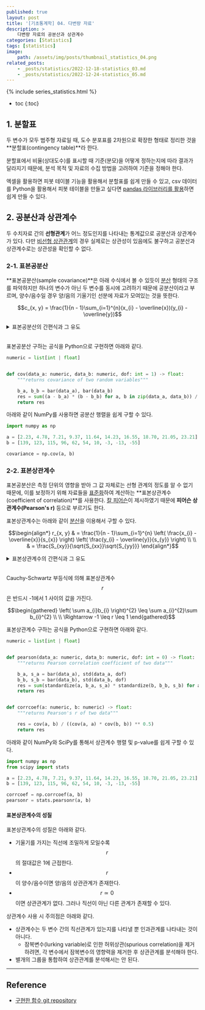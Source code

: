 ```yaml
---
published: true
layout: post
title: '[기초통계학] 04. 다변량 자료'
description: >
    다변량 자료의 공분산과 상관계수
categories: [Statistics]
tags: [statistics]
image:
    path: /assets/img/posts/thumbnail_statistics_04.png
related_posts:
    - _posts/statistics/2022-12-18-statistics_03.md
    - _posts/statistics/2022-12-24-statistics_05.md
---
```

{% include series_statistics.html %}
* toc
{:toc}

## 1. 분할표

두 변수가 모두 범주형 자료일 때, 도수 분포표를 2차원으로 확장한 형태로 정리한 것을 **분할표(contingency table)**라 한다.  

분할표에서 비율(상대도수)를 표시할 때 기준(분모)을 어떻게 정하는지에 따라 결과가 달라지기 때문에, 분석 목적 및 자료의 수집 방법을 고려하여 기준을 정해야 한다.  

엑셀을 활용하면 피봇 테이블 기능을 활용해서 분할표를 쉽게 만들 수 있고, csv 데이터를 Python을 활용해서 피봇 테이블을 만들고 싶다면 [pandas 라이브러리를 활용](/dataanalysis/pd_pivot_table/)하면 쉽게 만들 수 있다.  

## 2. 공분산과 상관계수

두 수치자료 간의 **선형관계**가 어느 정도인지를 나타내는 통계값으로 공분산과 상관계수가 있다. 다만 [비선형 상관관계](https://datascienceschool.net/02%20mathematics/07.05%20%EA%B3%B5%EB%B6%84%EC%82%B0%EA%B3%BC%20%EC%83%81%EA%B4%80%EA%B3%84%EC%88%98.html#id8)의 경우 실제로는 상관성이 있음에도 불구하고 공분산과 상관계수로는 상관성을 확인할 수 없다.  

### 2-1. 표본공분산

**표본공분산(sample covariance)**은 아래 수식에서 볼 수 있듯이 [분산](/statistics/statistics_03/#표본분산) 형태의 구조를 파악하지만 하나의 변수가 아닌 두 변수를 동시에 고려하기 때문에 공분산이라고 부르며, 양수/음수일 경우 양/음의 기울기인 선분에 자료가 모여있는 것을 뜻한다.  

$$c_{x, y} = \frac{1}{n - 1}\sum_{i=1}^{n}(x_{i} - \overline{x})(y_{i} - \overline{y})$$

<details><summary>표본공분산의 간편식과 그 유도</summary><div markdown="1">

$$\begin{align*}
c_{x, y} & = \frac{1}{n - 1}\sum_{i=1}^{n}(x_{i} - \overline{x})(y_{i} - \overline{y}) \\
\\
& = \frac{1}{n - 1} \sum_{i=1}^{n}(x_{i}y_{i} - x_{i}\overline{y} - y_{i}\overline{x} + \overline{x}\overline{y}) \\
\\
& = \frac{1}{n - 1} \left( \sum_{i=1}^{n}x_{i}y_{i} - \overline{y}\sum_{i=1}^{n}x_{i} - \overline{x}\sum_{i=1}^{n}y_{i} + n\overline{x}\overline{y} \right) \\
\\
& = \frac{1}{n - 1} \left( \sum_{i=1}^{n}x_{i}y_{i} - n\overline{y}\overline{x} - n\overline{x}\overline{y} + n\overline{x}\overline{y} \right) \quad \because \sum_{i=1}^{n}x_{i} = n\overline{x} \\
\\
& = \frac{1}{n - 1} \left( \sum_{i=1}^{n}x_{i}y_{i} - n\overline{x}\overline{y} \right) \\
\\
& = \frac{1}{n - 1} \left( \sum_{i=1}^{n}x_{i}y_{i} - \frac{1}{n}\sum_{i=1}^{n}x_{i}\sum_{i=1}^{n}y_{i} \right) \quad \because \overline{x} = \frac{1}{n}\sum_{i=1}^{n}x_{i}
\end{align*}$$

</div></details><br>

표본공분산 구하는 공식을 Python으로 구현하면 아래와 같다.  

```python
numeric = list[int | float]


def cov(data_a: numeric, data_b: numeric, dof: int = 1) -> float:
    """returns covariance of two random variables"""

    b_a, b_b = bar(data_a), bar(data_b)
    res = sum((a - b_a) * (b - b_b) for a, b in zip(data_a, data_b)) / (len(data_a) - dof)
    return res
```

아래와 같이 NumPy를 사용하면 공분산 행렬을 쉽게 구할 수 있다.  

```python
import numpy as np

a = [2.23, 4.78, 7.21, 9.37, 11.64, 14.23, 16.55, 18.70, 21.05, 23.21]
b = [139, 123, 115, 96, 62, 54, 10, -3, -13, -55]

covariance = np.cov(a, b)
```

### 2-2. 표본상관계수

표본공분산은 측정 단위의 영향을 받아 그 값 자체로는 선형 관계의 정도를 알 수 없기 때문에, 이를 보정하기 위해 자료들을 [표준화](/statistics/statistics_03/#표준화)하여 계산하는 **표본상관계수(coefficient of correlation)**를 사용한다. [칼 피어슨](https://en.wikipedia.org/wiki/Karl_Pearson)이 제시하였기 때문에 **피어슨 상관계수(Pearson's r)** 등으로 부르기도 한다.  

표본상관계수는 아래와 같이 [분산](/statistics/statistics_03/#표본분산)을 이용해서 구할 수 있다.  

$$\begin{align*}
r_{x, y} & = \frac{1}{n - 1}\sum_{i=1}^{n} \left( \frac{x_{i} - \overline{x}}{s_{x}} \right) \left( \frac{y_{i} - \overline{y}}{s_{y}} \right) \\
\\
& = \frac{S_{xy}}{\sqrt{S_{xx}}\sqrt{S_{yy}}}
\end{align*}$$

<details><summary>표본상관계수의 간편식과 그 유도</summary><div markdown="1">

$$\begin{align*}
r_{x, y} & = \frac{1}{n - 1}\sum_{i=1}^{n} \left( \frac{x_{i} - \overline{x}}{s_{x}} \right) \left( \frac{y_{i} - \overline{y}}{s_{y}} \right) \\
\\
& = \frac{1}{n - 1}\sum_{i=1}^{n} \left\{ \frac{x_{i} - \overline{x}}{\sqrt{\frac{1}{n - 1}\sum_{i=1}^{n}(x_{i} - \overline{x})^{2}}} \right\} \left\{ \frac{y_{i} - \overline{y}}{\sqrt{\frac{1}{n - 1}\sum_{i=1}^{n}(y_{i} - \overline{y})^{2}}} \right\} \\
\\
& = \sum_{i=1}^{n} \left\{ \frac{x_{i} - \overline{x}}{\sqrt{\sum_{i=1}^{n}(x_{i} - \overline{x})^{2}}} \right\} \left\{ \frac{y_{i} - \overline{y}}{\sqrt{\sum_{i=1}^{n}(y_{i} - \overline{y})^{2}}} \right\} \\
\\
& = \frac{\sum_{i=1}^{n}(x_{i} - \overline{x})(y_{i} - \overline{y})}{\sqrt{\sum_{i=1}^{n}(x_{i} - \overline{x})^{2}}\sqrt{\sum_{i=1}^{n}(y_{i} - \overline{y})^{2}}} \\
\\
& = \frac{S_{xy}}{\sqrt{S_{xx}}\sqrt{S_{yy}}}
\end{align*}$$

</div></details><br>

Cauchy-Schwartz 부등식에 의해 표본상관계수 $$r$$은 반드시 -1에서 1 사이의 값을 가진다.  

$$\begin{gathered}
\left( \sum a_{i}b_{i} \right)^{2} \leq \sum a_{i}^{2}\sum b_{i}^{2} \\
\\
\Rightarrow -1 \leq r \leq 1
\end{gathered}$$

표본상관계수 구하는 공식을 Python으로 구현하면 아래와 같다.  

```python
numeric = list[int | float]


def pearson(data_a: numeric, data_b: numeric, dof: int = 0) -> float:
    """returns Pearson correlation coefficient of two data"""

    b_a, s_a = bar(data_a), std(data_a, dof)
    b_b, s_b = bar(data_b), std(data_b, dof)
    res = sum(standardize(a, b_a, s_a) * standardize(b, b_b, s_b) for a, b in zip(data_a, data_b)) / len(data_a) - dof
    return res


def corrcoef(a: numeric, b: numeric) -> float:
    """returns Pearson's r of two data"""

    res = cov(a, b) / ((cov(a, a) * cov(b, b)) ** 0.5)
    return res
```

아래와 같이 NumPy와 SciPy를 통해서 상관계수 행렬 및 p-value를 쉽게 구할 수 있다.  

```python
import numpy as np
from scipy import stats

a = [2.23, 4.78, 7.21, 9.37, 11.64, 14.23, 16.55, 18.70, 21.05, 23.21]
b = [139, 123, 115, 96, 62, 54, 10, -3, -13, -55]

corrcoef = np.corrcoef(a, b)
pearsonr = stats.pearsonr(a, b)
```

#### 표본상관계수의 성질

표본상관계수의 성질은 아래와 같다.  

- 기울기를 가지는 직선에 조밀하게 모일수록 $$r$$의 절대값은 1에 근접한다.
- $$r$$이 양수/음수이면 양/음의 상관관계가 존재한다.
- $$r \simeq 0$$이면 상관관계가 없다. 그러나 직선이 아닌 다른 관계가 존재할 수 있다.

상관계수 사용 시 주의점은 아래와 같다.  

- 상관계수는 두 변수 간의 직선관계가 있는지를 나타낼 뿐 인과관계를 나타내는 것이 아니다.
    - 잠복변수(lurking variable)로 인한 허위상관(spurious correlation)을 제거하려면, 각 변수에서 잠복변수의 영향력을 제거한 후 상관관계를 분석해야 한다.
- 별개의 그룹을 통합하여 상관관계를 분석해서는 안 된다.

---
## Reference
- [구현한 함수 git repository](https://github.com/djccnt15/mathematics)
